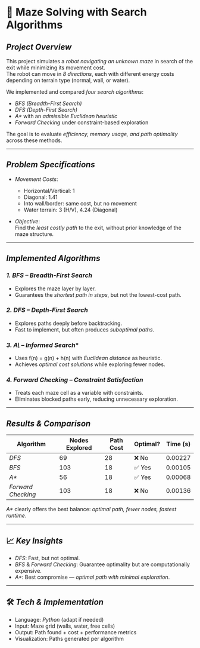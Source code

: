 # 🧩 Maze Solving with Search Algorithms

##  *Project Overview*
This project simulates a *robot navigating an unknown maze* in search of the exit while minimizing its movement cost.  
The robot can move in *8 directions*, each with different energy costs depending on terrain type (normal, wall, or water).  

We implemented and compared *four search algorithms*:  
- *BFS (Breadth-First Search)*  
- *DFS (Depth-First Search)*  
- *A\** with an *admissible Euclidean heuristic*  
- *Forward Checking* under constraint-based exploration  

The goal is to evaluate *efficiency, memory usage, and path optimality* across these methods.

---

##  *Problem Specifications*
- *Movement Costs*:  
  - Horizontal/Vertical: 1  
  - Diagonal: 1.41  
  - Into wall/border: same cost, but no movement  
  - Water terrain: 3 (H/V), 4.24 (Diagonal)  

- *Objective*:  
  Find the *least costly path* to the exit, without prior knowledge of the maze structure.  

---

##  *Implemented Algorithms*

### *1. BFS – Breadth-First Search*
- Explores the maze layer by layer.  
- Guarantees the *shortest path in steps*, but not the lowest-cost path.  

### *2. DFS – Depth-First Search*
- Explores paths deeply before backtracking.  
- Fast to implement, but often produces *suboptimal paths*.  

### *3. A\ – Informed Search**
- Uses f(n) = g(n) + h(n) with *Euclidean distance* as heuristic.  
- Achieves *optimal cost solutions* while exploring fewer nodes.  

### *4. Forward Checking – Constraint Satisfaction*
- Treats each maze cell as a variable with constraints.  
- Eliminates blocked paths early, reducing unnecessary exploration.  

---

##  *Results & Comparison*

| Algorithm            | Nodes Explored | Path Cost | Optimal? | Time (s) |
|----------------------|----------------|-----------|----------|----------|
| *DFS*              | 69             | 28        | ❌ No    | 0.00227  |
| *BFS*              | 103            | 18        | ✅ Yes   | 0.00105  |
| *A\**              | 56             | 18        | ✅ Yes   | 0.00068  |
| *Forward Checking* | 103            | 18        | ❌ No    | 0.00136  |

*A\** clearly offers the best balance: *optimal path, fewer nodes, fastest runtime*.  

---

## 📈 *Key Insights*
- *DFS*: Fast, but not optimal.  
- *BFS* & *Forward Checking*: Guarantee optimality but are computationally expensive.  
- *A\**: Best compromise — *optimal path with minimal exploration*.  

---

## 🛠️ *Tech & Implementation*
- Language: *Python* (adapt if needed)  
- Input: Maze grid (walls, water, free cells)  
- Output: Path found + cost + performance metrics  
- Visualization: Paths generated per algorithm
